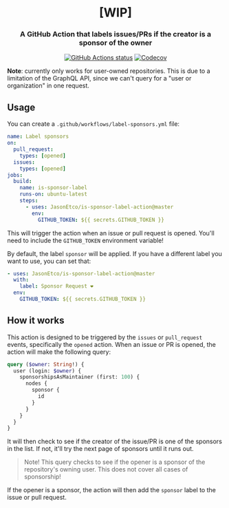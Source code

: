 <h1 align="center">[WIP]</h1>
<h3 align="center">A GitHub Action that labels issues/PRs if the creator is a sponsor of the owner</h3>
<p align="center"><a href="https://github.com/JasonEtco/is-sponsor-label-action"><img alt="GitHub Actions status" src="https://github.com/JasonEtco/is-sponsor-label-action/workflows/Node%20CI/badge.svg"></a> <a href="https://codecov.io/gh/JasonEtco/is-sponsor-label-action/"><img src="https://badgen.now.sh/codecov/c/github/JasonEtco/is-sponsor-label-action" alt="Codecov"></a></p>

**Note**: currently only works for user-owned repositories. This is due to a limitation of the GraphQL API, since we can't query for a "user or organization" in one request.

## Usage

You can create a `.github/workflows/label-sponsors.yml` file:

```yaml
name: Label sponsors
on:
  pull_request:
    types: [opened]
  issues:
    types: [opened]
jobs:
  build:
    name: is-sponsor-label
    runs-on: ubuntu-latest
    steps:
      - uses: JasonEtco/is-sponsor-label-action@master
        env:
          GITHUB_TOKEN: ${{ secrets.GITHUB_TOKEN }}
```

This will trigger the action when an issue or pull request is opened. You'll need to include the `GITHUB_TOKEN` environment variable!

By default, the label `sponsor` will be applied. If you have a different label you want to use, you can set that:

```yaml
- uses: JasonEtco/is-sponsor-label-action@master
  with:
    label: Sponsor Request ❤️
  env:
    GITHUB_TOKEN: ${{ secrets.GITHUB_TOKEN }}
```

## How it works

This action is designed to be triggered by the `issues` or `pull_request` events, specifically the `opened` action. When an issue or PR is opened, the action will make the following query:

```graphql
query ($owner: String!) { 
  user (login: $owner) {
    sponsorshipsAsMaintainer (first: 100) {
      nodes {
        sponsor {
          id
        }
      }
    }
  }
}
```

It will then check to see if the creator of the issue/PR is one of the sponsors in the list. If not, it'll try the next page of sponsors until it runs out.

> Note! This query checks to see if the opener is a sponsor of the repository's owning user. This does not cover all cases of sponsorship!

If the opener is a sponsor, the action will then add the `sponsor` label to the issue or pull request.
